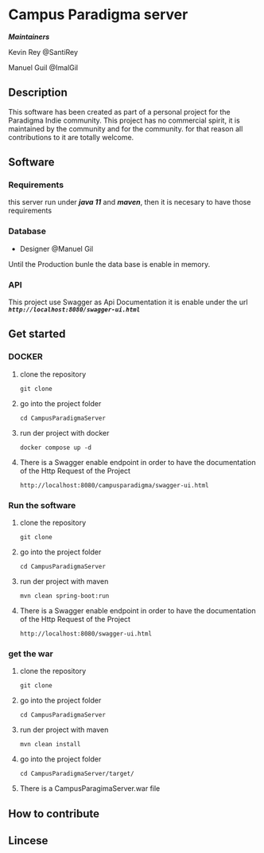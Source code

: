 # Campus Paradigma server

***Maintainers***

Kevin Rey @SantiRey

Manuel Guil @ImalGil

## Description
This software has been created as part of a personal project for the Paradigma Indie community. This project has no commercial spirit, it is maintained by the community and for the community. for that reason all contributions to it are totally welcome.

## Software

### Requirements

this server run under ***java 11*** and ***maven***, then it is necesary to have those requirements

### Database
* Designer @Manuel Gil

Until the Production bunle the data base is enable in memory.

### API
This project use Swagger as Api Documentation it is enable under the url ***```http://localhost:8080/swagger-ui.html```***

## Get started
### DOCKER
1. clone the repository

   ```git clone```
   
2. go into the project folder

   ```cd CampusParadigmaServer```
   
3. run der project with docker

   ```docker compose up -d```
   
4. There is a Swagger enable endpoint in order to have the documentation of the Http Request of the Project

   ```http://localhost:8080/campusparadigma/swagger-ui.html```

### Run the software
1. clone the repository

   ```git clone```

2. go into the project folder
   
   ```cd CampusParadigmaServer```
   
3. run der project with maven
   
   ```mvn clean spring-boot:run```

4. There is a Swagger enable endpoint in order to have the documentation of the Http Request of the Project
   
   ```http://localhost:8080/swagger-ui.html```

### get the war
1. clone the repository

   ```git clone```

2. go into the project folder

   ```cd CampusParadigmaServer```

3. run der project with maven

   ```mvn clean install```
   
4. go into the project folder

   ```cd CampusParadigmaServer/target/```
   
5. There is a CampusParagimaServer.war file

## How to contribute

## Lincese
